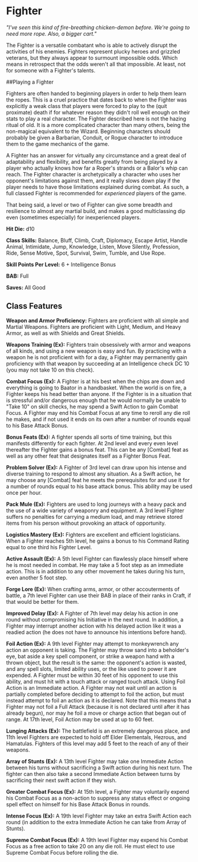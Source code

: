 # Fighter
_"I've seen this kind of fire-breathing chicken-demon before. We're going to need more rope. Also, a bigger cart."_

The Fighter is a versatile combatant who is able to actively disrupt the activities of his enemies. Fighters represent plucky heroes and grizzled veterans, but they always appear to surmount impossible odds. Which means in retrospect that the odds weren't all that impossible. At least, not for someone with a Fighter's talents.

##Playing a Fighter

Fighters are often handed to beginning players in order to help them learn the ropes. This is a cruel practice that dates back to when the Fighter was explicitly a weak class that players were forced to play to the (quit proximate) death if for whatever reason they didn't roll well enough on their stats to play a real character. The Fighter described here is not the hazing ritual of old. It is a more complicated character than many others, being the non-magical equivalent to the Wizard. Beginning characters should probably be given a Barbarian, Conduit, or Rogue character to introduce them to the game mechanics of the game.

A Fighter has an answer for virtually any circumstance and a great deal of adaptability and flexibility, and benefits greatly from being played by a player who actually knows how far a Roper's strands or a Balor's whip can reach. The Fighter character is archetypically a character who uses her opponent's limitations against them, and it really slows down play if the player needs to have those limitations explained during combat. As such, a full classed Fighter is recommended for _experienced_ players of the game.

That being said, a level or two of Fighter can give some breadth and resilience to almost any martial build, and makes a good multiclassing dip even (sometimes especially) for inexperienced players.

__Hit Die:__ d10

__Class Skills:__ Balance, Bluff, Climb, Craft, Diplomacy, Escape Artist, Handle Animal, Intimidate, Jump, Knowledge, Listen, Move Silently, Profession, Ride, Sense Motive, Spot, Survival, Swim, Tumble, and Use Rope.

__Skill Points Per Level:__ 6 + Intelligence Bonus

__BAB:__ Full

__Saves:__ All Good

## Class Features

__Weapon and Armor Proficiency:__ Fighters are proficient with all simple and Martial Weapons. Fighters are proficient with Light, Medium, and Heavy Armor, as well as with Shields and Great Shields.

__Weapons Training (Ex):__ Fighters train obsessively with armor and weapons of all kinds, and using a new weapon is easy and fun. By practicing with a weapon he is not proficient with for a day, a Fighter may permanently gain proficiency with that weapon by succeeding at an Intelligence check DC 10 (you may not take 10 on this check).

__Combat Focus (Ex):__ A Fighter is at his best when the chips are down and everything is going to Baator in a handbasket. When the world is on fire, a Fighter keeps his head better than anyone. If the Fighter is in a situation that is stressful and/or dangerous enough that he would normally be unable to "Take 10" on skill checks, he may spend a Swift Action to gain Combat Focus. A Fighter may end his Combat Focus at any time to reroll any die roll he makes, and if not used it ends on its own after a number of rounds equal to his Base Attack Bonus.

__Bonus Feats (Ex):__ A fighter spends all sorts of time training, but this manifests differently for each fighter. At 2nd level and every even level thereafter the Fighter gains a bonus feat. This can be any [Combat] feat as well as any other feat that designates itself as a Fighter Bonus Feat.

__Problem Solver (Ex):__ A Fighter of 3rd level can draw upon his intense and diverse training to respond to almost any situation. As a Swift action, he may choose any [Combat] feat he meets the prerequisites for and use it for a number of rounds equal to his base attack bonus. This ability may be used once per hour.

__Pack Mule (Ex):__ Fighters are used to long journeys with a heavy pack and the use of a wide variety of weaponry and equipment. A 3rd level Fighter suffers no penalties for carrying a medium load, and may retrieve stored items from his person without provoking an attack of opportunity.

__Logistics Mastery (Ex):__ Fighters are excellent and efficient logisticians. When a Fighter reaches 5th level, he gains a bonus to his Command Rating equal to one third his Fighter Level.

__Active Assault (Ex):__ A 5th level Fighter can flawlessly place himself where he is most needed in combat. He may take a 5 foot step as an immediate action. This is in addition to any other movement he takes during his turn, even another 5 foot step.

__Forge Lore (Ex):__ When crafting arms, armor, or other accouterments of battle, a 7th level Fighter can use their BAB in place of their ranks in Craft, if that would be better for them.

__Improved Delay (Ex):__ A Fighter of 7th level may delay his action in one round without compromising his Initiative in the next round. In addition, a Fighter may interrupt another action with his delayed action like it was a readied action (he does not have to announce his intentions before hand).

__Foil Action (Ex):__ A 9th level Fighter may attempt to monkeywrench any action an opponent is taking. The Fighter may throw sand into a beholder's eye, bat aside a key spell component, or strike a weapon hand with a thrown object, but the result is the same: the opponent's action is wasted, and any spell slots, limited ability uses, or the like used to power it are expended. A Fighter must be within 30 feet of his opponent to use this ability, and must hit with a touch attack or ranged touch attack. Using Foil Action is an Immediate action. A Fighter may not wait until an action is partially completed before deciding to attempt to foil the action, but must instead attempt to foil an action as it is declared. Note that this means that a Fighter may not foil a Full Attack (because it is not declared until after it has already begun), nor may he foil a move or charge action that began out of range. At 17th level, Foil Action may be used at up to 60 feet.

__Lunging Attacks (Ex):__ The battlefield is an extremely dangerous place, and 11th level Fighters are expected to hold off Elder Elementals, Hezrous, and Hamatulas. Fighters of this level may add 5 feet to the reach of any of their weapons.

__Array of Stunts (Ex):__ A 13th level Fighter may take one Immediate Action between his turns without sacrificing a Swift action during his next turn. The fighter can then also take a second Immediate Action between turns by sacrificing their next swift action if they wish.

__Greater Combat Focus (Ex):__ At 15th level, a Fighter may voluntarily expend his Combat Focus as a non-action to suppress any status effect or ongoing spell effect on himself for his Base Attack Bonus in rounds.

__Intense Focus (Ex):__ A 19th level Fighter may take an extra Swift Action each round (in addition to the extra Immediate Action he can take from Array of Stunts).

__Supreme Combat Focus (Ex):__ A 19th level Fighter may expend his Combat Focus as a free action to take 20 on any die roll. He must elect to use Supreme Combat Focus before rolling the die.
